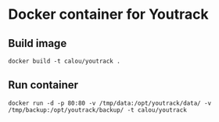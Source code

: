 # Docker container for Youtrack

## Build image
	docker build -t calou/youtrack . 

## Run container
	docker run -d -p 80:80 -v /tmp/data:/opt/youtrack/data/ -v /tmp/backup:/opt/youtrack/backup/ -t calou/youtrack